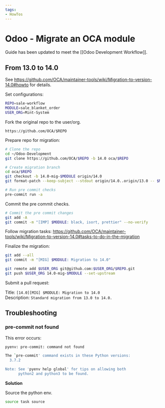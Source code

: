 ```yaml
---
tags:
- HowTos
---
```


# Odoo - Migrate an OCA module

Guide has been updated to meet the [[Odoo Development Workflow]].

## From 13.0 to 14.0

See <https://github.com/OCA/maintainer-tools/wiki/Migration-to-version-14.0#howto> for details.

Set configurations:

```bash
REPO=sale-workflow
MODULE=sale_blanket_order
USER_ORG=Mint-System
```

Fork the original repo to the user/org.

`https://github.com/OCA/$REPO`

Prepare repo for migration:

```bash
# Clone the repo
cd ~/Odoo-Development
git clone https://github.com/OCA/$REPO -b 14.0 oca/$REPO

# Create migration branch
cd oca/$REPO
git checkout -b 14.0-mig-$MODULE origin/14.0
git format-patch --keep-subject --stdout origin/14.0..origin/13.0 -- $MODULE | git am -3 --keep

# Run pre commit checks
pre-commit run -a
```

Commit the pre commit checks.

```bash
# Commit the pre commit changes
git add -A
git commit -m "[IMP] $MODULE: black, isort, prettier" --no-verify
```

Follow migration tasks: <https://github.com/OCA/maintainer-tools/wiki/Migration-to-version-14.0#tasks-to-do-in-the-migration>

Finalize the migration:

```bash
git add --all
git commit -m "[MIG] $MODULE: Migration to 14.0"

git remote add $USER_ORG git@github.com:$USER_ORG/$REPO.git
git push $USER_ORG 14.0-mig-$MODULE --set-upstream
```

Submit a pull request:

Title: `[14.0][MIG] $MODULE: Migration to 14.0`\
Description: `Standard migration from 13.0 to 14.0.`

## Troubleshooting

### pre-commit not found

This error occurs:

```bash
pyenv: pre-commit: command not found

The `pre-commit' command exists in these Python versions:
  3.7.2

Note: See 'pyenv help global' for tips on allowing both
      python2 and python3 to be found.
```

**Solution**

Source the python env.

```bash
source task source
```